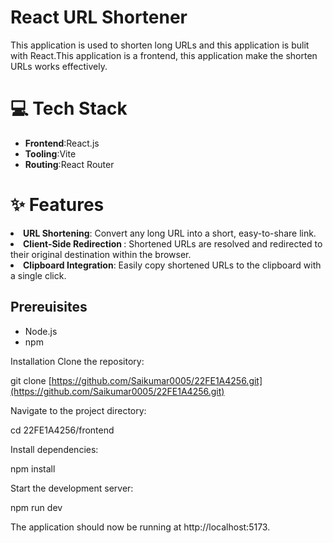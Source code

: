 <h1>React URL Shortener</h1>
This application is used to shorten long URLs and this application is bulit with React.This application is a frontend, this application make the shorten URLs works effectively.

<h1>💻 Tech Stack </h1>
<ul>
  <li><b>Frontend</b>:React.js</li>
  <li><b>Tooling</b>:Vite</li>
  <li><b>Routing</b>:React Router</li>
</ul>

<h1>✨ Features</h1>
<li><b>URL Shortening</b>: Convert any long URL into a short, easy-to-share link.</li>
<li><b>Client-Side Redirection </b>: Shortened URLs are resolved and redirected to their original destination within the browser.</li>
<li><b>Clipboard Integration</b>: Easily copy shortened URLs to the clipboard with a single click.</li>


<h2>Prereuisites</h2>
<ul>
  <li>Node.js</li>
  <li>npm</li>
</ul>

Installation
Clone the repository:

git clone [https://github.com/Saikumar0005/22FE1A4256.git](https://github.com/Saikumar0005/22FE1A4256.git)

Navigate to the project directory:

cd 22FE1A4256/frontend

Install dependencies:

npm install

Start the development server:

npm run dev

The application should now be running at http://localhost:5173.

